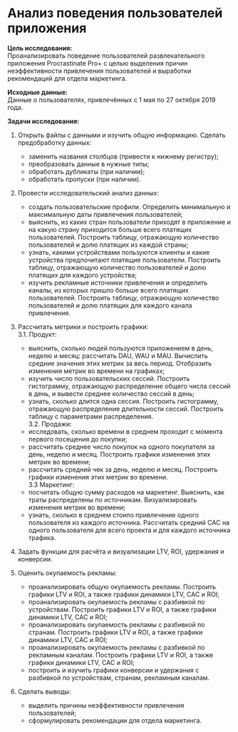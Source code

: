 # Анализ поведения пользователей приложения <a class="tocSkip">

**Цель исследования:**  
Проанализировать поведение пользователей развлекательного приложения Procrastinate Pro+ с целью выделения причин  неэффективности привлечения пользователей и выработки рекомендаций для отдела маркетинга.
    
**Исходные данные:**  
Данные о пользователях, привлечённых с 1 мая по 27 октября 2019 года.
  
**Задачи исследования:**  
  
1. Открыть файлы с данными и изучить общую информацию. Сделать предобработку данных:
    - заменить названия столбцов (привести к нижнему регистру);
    - преобразовать данные в нужные типы;
    - обработать дубликаты (при наличии);  
    - обработать пропуски (при наличии).
    
2. Провести исследовательский анализ данных:  
    - создать пользовательские профили. Определить минимальную и максимальную даты привлечения пользователей; 
    - выяснить, из каких стран пользователи приходят в приложение и на какую страну приходится больше всего платящих пользователей. Построить таблицу, отражающую количество пользователей и долю платящих из каждой страны;
    - узнать, какими устройствами пользуются клиенты и какие устройства предпочитают платящие пользователи. Построить таблицу, отражающую количество пользователей и долю платящих для каждого устройства;
    - изучить рекламные источники привлечения и определить каналы, из которых пришло больше всего платящих пользователей. Построить таблицу, отражающую количество пользователей и долю платящих для каждого канала привлечения.    
3. Рассчитать метрики и построить графики:   
    3.1. Продукт:   
    - выяснить, сколько людей пользуются приложением в день, неделю и месяц: рассчитать DAU, WAU и MAU. Вычислить средние значения этих метрик за весь период. Отобразить изменения метрик во времени на графиках;
    - изучить число пользовательских сессий. Построить гистограмму, отражающую распределение общего числа сессий в день, и вывести среднее количество сессий в день;
    - узнать, сколько длится одна сессия. Построить гистограмму, отражающую распределение длительности сессий. Построить таблицу с параметрами распределения.  
    3.2. Продажи:      
    - исследовать, сколько времени в среднем проходит с момента первого посещения до покупки;
    - рассчитать среднее число покупок на одного покупателя за день, неделю и месяц. Построить графики изменения этих метрик во времени;
    - рассчитать средний чек за день, неделю и месяц. Построить графики изменения этих метрик во времени.  
    3.3 Маркетинг:   
    - посчитать общую сумму расходов на маркетинг. Выяснить, как траты распределены по источникам. Визуализировать изменения метрик во времени;
    - узнать, сколько в среднем стоило привлечение одного пользователя из каждого источника. Рассчитать средний CAC на одного пользователя для всего проекта и для каждого источника трафика.
4. Задать функции для расчёта и визуализации LTV, ROI, удержания и конверсии.   
  
5. Оценить окупаемость рекламы: 
    - проанализировать общую окупаемость рекламы. Построить графики LTV и ROI, а также графики динамики LTV, CAC и ROI;
    - проанализировать окупаемость рекламы с разбивкой по устройствам. Построить графики LTV и ROI, а также графики динамики LTV, CAC и ROI;
    - проанализировать окупаемость рекламы с разбивкой по странам. Построить графики LTV и ROI, а также графики динамики LTV, CAC и ROI;
    - проанализировать окупаемость рекламы с разбивкой по рекламным каналам. Построить графики LTV и ROI, а также графики динамики LTV, CAC и ROI;
    - построить и изучить графики конверсии и удержания с разбивкой по устройствам, странам, рекламным каналам.
6. Сделать выводы:
    - выделить причины неэффективности привлечения пользователей;
    - сформулировать рекомендации для отдела маркетинга.
